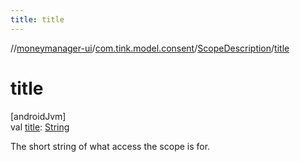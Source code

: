 ```yaml
---
title: title
---
```

//[moneymanager-ui](../../../index.html)/[com.tink.model.consent](../index.html)/[ScopeDescription](index.html)/[title](title.html)



# title



[androidJvm]\
val [title](title.html): [String](https://kotlinlang.org/api/latest/jvm/stdlib/kotlin/-string/index.html)



The short string of what access the scope is for.




